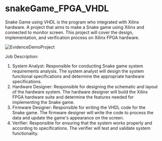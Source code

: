# snakeGame_FPGA_VHDL

Snake Game using VHDL is the program who integrated with Xilinx hardware. A project that aims to make a Snake game using Xilinx and connected to monitor screen. This project will cover the design, implementation, and verification process on Xilinx FPGA hardware.

![EvidenceDemoProject](https://user-images.githubusercontent.com/76098113/228191107-0a236179-ce05-4393-a281-ad3a71bb3de2.jpg)

Job Description:                                                                                                                                                     
1. System Analyst: Responsible for conducting Snake game system requirements analysis. The system analyst will design the system functional specifications and determine the appropriate hardware specifications.                                                                                                                     
2. Hardware Designer: Responsible for designing the schematic and layout of the hardware system. The hardware designer will build the Xilinx FPGA hardware suite and determine the features needed for implementing the Snake game.                                                                                                          
3. Firmware Designer: Responsible for writing the VHDL code for the Snake game. The firmware designer will write the code to process the data and update the game's appearance on the screen.                                                                                                                                          
4. Verifier: Responsible for ensuring that the system works properly and according to specifications. The verifier will test and validate system functionality.
